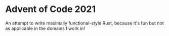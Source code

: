 Advent of Code 2021
===================

An attempt to write maximally functional-style Rust, because it's fun but not as applicable in the domains I work in!
